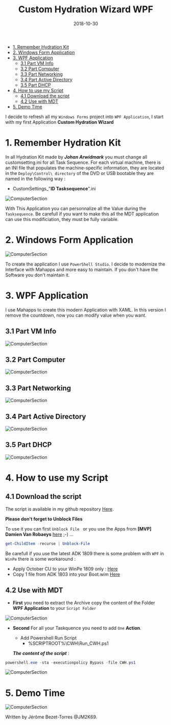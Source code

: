 ﻿---
layout: post
title: "Custom Hydration Wizard WPF"
date: 2018-10-30
tags: [PowerShell,Forms, WPF,XAML,Mahapps]
---
<!-- TOC -->

- [1. Remember Hydration Kit](#1-remember-hydration-kit)
- [2. Windows Form Application](#2-windows-form-application)
- [3. WPF Application](#3-wpf-application)
    - [3.1  Part VM Info](#31--part-vm-info)
    - [3.2 Part Computer](#32-part-computer)
    - [3.3 Part Networking](#33-part-networking)
    - [3.4 Part Active Directory](#34-part-active-directory)
    - [3.5 Part DHCP](#35-part-dhcp)
- [4. How to use my Script](#4-how-to-use-my-script)
    - [4.1 Download the script](#41-download-the-script)
    - [4.2 Use with MDT](#42-use-with-mdt)
- [5. Demo Time](#5-demo-time)

<!-- /TOC -->

I decide to refresh all my `Windows Forms` project into `WPF Application`, I start with my first Application **Custom Hydration Wizard**

# 1. Remember Hydration Kit

In all Hydration Kit made by **_Johan Arwidmark_**  you must change all customsetting.ini for all Task Sequence. For each virtual machine, there is an INI file that populates the machine-specific information, they are located in the `Deploy\Control\ directory` of the DVD or USB bootable they are named in the following way :

* CustomSettings_"**ID Tasksequence**".ini

![ComputerSection](/img/HowTo2.PNG)

With This Application you can personnalize all the Value during the `Tasksequence`. Be carefull if you want to make this all the MDT application can use this modificiation, they must be fully variable.

# 2. Windows Form Application

![ComputerSection](/img/Full.PNG)

To create the application I use `PowerShell Studio`. I decide to modernize the Interface with Mahapps and more easy to maintain.
If you don't have the Software you don't maintain it.

# 3. WPF Application

I use Mahapps to create this modern Application with XAML. In this version I remove the countdown, now you can modify value when you want.

## 3.1  Part VM Info

![ComputerSection](/img/CWHN1.PNG)

## 3.2 Part Computer

![ComputerSection](/img/CWHN2.PNG)

## 3.3 Part Networking

![ComputerSection](/img/CWHN3.PNG)

## 3.4 Part Active Directory

![ComputerSection](/img/CWHN4.PNG)

## 3.5 Part DHCP

![ComputerSection](/img/CWHN5.PNG)

# 4. How to use my Script

## 4.1 Download the script

The script is available in my github repository [Here](https://github.com/JM2K69/Custom-Wizard-Hydration/releases/download/1.4/CWH.zip).

**Please don't forget to Unblock Files** 

To use it you can first `Unblock File ` or you use the Apps from **[MVP] Damien Van Robaeys** [here](http://www.systanddeploy.com/2018/08/unblock-your-downloaded-files-with.html) ;-) ...

```powershell
get-ChildItem -recurse | Unblock-File
```
Be carefull if you use the latest ADK 1809 there is some problem with `WPF` in `WinPe` there is some workaround : 
* Apply October CU to your WinPe 1809 only : [Here](https://twitter.com/SeguraOSD/status/1050596674807054336)
* Copy 1 file from ADK 1803 into your Boot.wim [Here](https://twitter.com/ferozekhan267oa/status/1049169276656074753)

## 4.2 Use with MDT

* **First** you need to extract the Archive copy the content of the Folder **WPF Application** to your `Script Folder`

![ComputerSection](/img/Folder_CWH.PNG)


* **Second** For all your Taskquence you need to add `One` **Action**.

    * Add Powershell Run Script
        * %SCRIPTROOT%\CWH\Run_CWH.ps1

    **_The content of the script_** :

```powershell
powershell.exe -sta -executionpolicy Bypass -file CWH.ps1
```

![ComputerSection](/img/CWHN_TS.PNG)


# 5. Demo Time

![ComputerSection](/img/CWH.gif)


Written by Jérôme Bezet-Torres @JM2K69.

